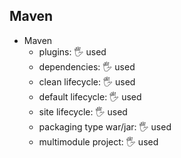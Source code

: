 ## Maven

- Maven
    - plugins: 🖐️ used
    - dependencies: 🖐️ used
    - clean lifecycle: 🖐️ used
    - default lifecycle: 🖐️ used
    - site lifecycle: 🖐️ used
    - packaging type war/jar: 🖐️ used
    - multimodule project: 🖐️ used
